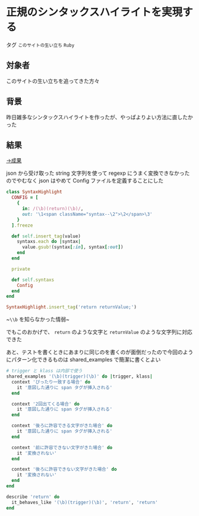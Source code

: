 # 正規のシンタックスハイライトを実現する

タグ `このサイトの生い立ち` `Ruby`

## 対象者

このサイトの生い立ちを追ってきた方々

## 背景

昨日雑多なシンタックスハイライトを作ったが、やっぱよりよい方法に直したかった

## 結果

[→成果](https://github.com/shimomuh/shimomuh.github.io/commit/75a350a72ee0f28cfa47fa8c643245e648684241)

 

json から受け取った string 文字列を使って regexp にうまく変換できなかったのでやむなく json はやめて Config ファイルを定義することにした

```ruby
class SyntaxHighlight
  CONFIG = [
    {
      in: /(\b)(return)(\b)/,
      out: '\1<span className="syntax--\2">\2</span>\3'
    }
  ].freeze

  def self.insert_tag(value)
    syntaxs.each do |syntax|
      value.gsub!(syntax[:in], syntax[:out])
    end
  end

  private

  def self.syntaxs
    Config
  end
end

SyntaxHighlight.insert_tag('return returnValue;')
```

~`\\b` を知らなかった情弱~

でもこのおかげで、 `return` のような文字と `returnValue` のような文字列に対応できた

 

あと、テストを書くときにあまりに同じのを書くのが面倒だったので今回のようにパターン化できるものは shared_examples で簡潔に書くとよい

```ruby
# trigger と klass は内部で使う
shared_examples '(\b)(trigger)(\b)' do |trigger, klass|
  context 'ぴったり一致する場合' do
    it '意図した通りに span タグが挿入される'
  end

  context '2回出てくる場合' do
    it '意図した通りに span タグが挿入される'
  end

  context '後ろに許容できる文字がきた場合' do
    it '意図した通りに span タグが挿入される'
  end

  context '前に許容できない文字がきた場合' do
    it '変換されない'
  end

  context '後ろに許容できない文字がきた場合' do
    it '変換されない'
  end
end

describe 'return' do
  it_behaves_like '(\b)(trigger)(\b)', 'return', 'return'
end
```

